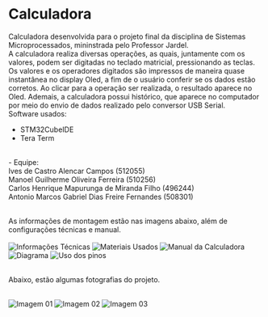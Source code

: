 # **Calculadora**

Calculadora desenvolvida para o projeto final da disciplina de Sistemas Microprocessados, mininstrada pelo Professor Jardel.
<br> A calculadora realiza diversas operações, as quais, juntamente com os valores, podem ser digitadas no teclado matricial, pressionando as teclas. Os valores e os operadores digitados são impressos de maneira quase instantânea no display Oled, a fim de o usuário conferir se os dados estão corretos. Ao clicar para a operação ser realizada, o resultado aparece no Oled. Ademais, a calculadora possui histórico, que aparece no computador por meio do envio de dados realizado pelo conversor USB Serial.
<br>Software usados:
- STM32CubeIDE
- Tera Term
<br>
- Equipe:
<br>Ives de Castro Alencar Campos (512055) <br/>
Manoel Guilherme Oliveira Ferreira (510256) <br/>
Carlos Henrique Mapurunga de Miranda Filho (496244) <br/>
Antonio Marcos Gabriel Dias Freire Fernandes (508301) <br/>

<br> As informações de montagem estão nas imagens abaixo, além de configurações técnicas e manual.<br/>
<br>
![Informações Técnicas](https://user-images.githubusercontent.com/120431088/207389988-bcb43887-9917-4d98-9896-725289de581f.png)
![Materiais Usados](https://user-images.githubusercontent.com/120431088/207390024-b7b76816-6ee3-4008-a037-61881b3b14c2.png)
![Manual da Calculadora](https://user-images.githubusercontent.com/120431088/207390007-266f5df2-a593-49e0-913f-54a45b1c93e4.png)
![Diagrama](https://user-images.githubusercontent.com/120431088/207389976-4ab55f58-2413-4e62-9f08-dda15e2cf3a8.png)
![Uso dos pinos](https://user-images.githubusercontent.com/120431088/207390036-f4c92443-f22c-4e89-8133-d8f4e9abfacd.png)

<br>
Abaixo, estão algumas fotografias do projeto.
<br><br/>

![Imagem 01](https://user-images.githubusercontent.com/120431088/207394837-b7f48eb4-3b81-48f2-828a-b8875de0dd87.jpg)
![Imagem 02](https://user-images.githubusercontent.com/120431088/207394877-d1264f0b-11a0-40e4-a981-b8b4aa4f6b9d.jpg)
![Imagem 03](https://user-images.githubusercontent.com/120431088/207394795-a88c52a0-d213-4f05-8006-9eaa9483a89b.jpg)
